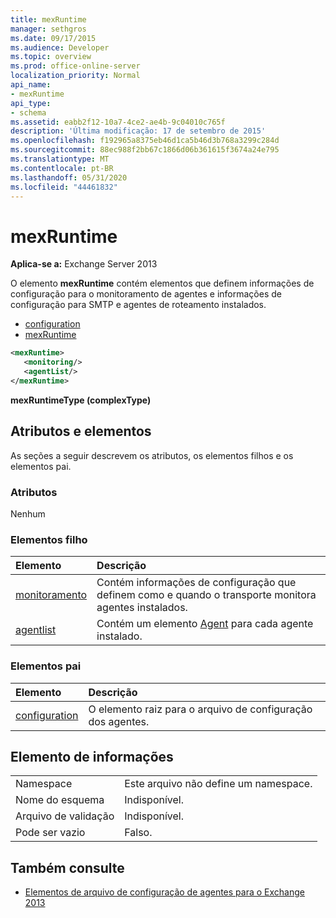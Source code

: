 ```yaml
---
title: mexRuntime
manager: sethgros
ms.date: 09/17/2015
ms.audience: Developer
ms.topic: overview
ms.prod: office-online-server
localization_priority: Normal
api_name:
- mexRuntime
api_type:
- schema
ms.assetid: eabb2f12-10a7-4ce2-ae4b-9c04010c765f
description: 'Última modificação: 17 de setembro de 2015'
ms.openlocfilehash: f192965a8375eb46d1ca5b46d3b768a3299c284d
ms.sourcegitcommit: 88ec988f2bb67c1866d06b361615f3674a24e795
ms.translationtype: MT
ms.contentlocale: pt-BR
ms.lasthandoff: 05/31/2020
ms.locfileid: "44461832"
---
```

# <a name="mexruntime"></a>mexRuntime
  
**Aplica-se a:** Exchange Server 2013
  
O elemento **mexRuntime** contém elementos que definem informações de configuração para o monitoramento de agentes e informações de configuração para SMTP e agentes de roteamento instalados. 
  
- [configuration](configuration.md)  
- [mexRuntime](mexruntime.md)
  
```XML
<mexRuntime>
   <monitoring/>
   <agentList/>
</mexRuntime>
```

**mexRuntimeType (complexType)**

## <a name="attributes-and-elements"></a>Atributos e elementos

As seções a seguir descrevem os atributos, os elementos filhos e os elementos pai.
  
### <a name="attributes"></a>Atributos

Nenhum
  
### <a name="child-elements"></a>Elementos filho

|**Elemento**|**Descrição**|
|:-----|:-----|
|[monitoramento](monitoring.md) <br/> |Contém informações de configuração que definem como e quando o transporte monitora agentes instalados.  <br/> |
|[agentlist](agentlist.md) <br/> |Contém um elemento [Agent](agent.md) para cada agente instalado.  <br/> |
   
### <a name="parent-elements"></a>Elementos pai

|**Elemento**|**Descrição**|
|:-----|:-----|
|[configuration](configuration.md) <br/> |O elemento raiz para o arquivo de configuração dos agentes.  <br/> |
   
## <a name="element-information"></a>Elemento de informações

|||
|:-----|:-----|
|Namespace  <br/> |Este arquivo não define um namespace.  <br/> |
|Nome do esquema  <br/> |Indisponível.  <br/> |
|Arquivo de validação  <br/> |Indisponível.  <br/> |
|Pode ser vazio  <br/> |Falso.  <br/> |
   
## <a name="see-also"></a>Também consulte

- [Elementos de arquivo de configuração de agentes para o Exchange 2013](agents-configuration-file-elements-for-exchange-2013.md)


